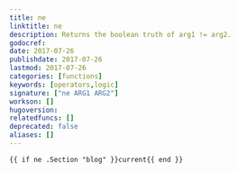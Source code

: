 ```yaml
---
title: ne
linktitle: ne
description: Returns the boolean truth of arg1 != arg2.
godocref:
date: 2017-07-26
publishdate: 2017-07-26
lastmod: 2017-07-26
categories: [functions]
keywords: [operators,logic]
signature: ["ne ARG1 ARG2"]
workson: []
hugoversion:
relatedfuncs: []
deprecated: false
aliases: []
---
```



```
{{ if ne .Section "blog" }}current{{ end }}
```
